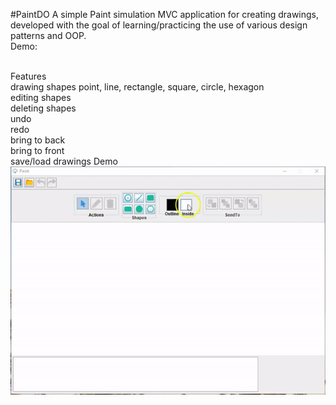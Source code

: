 #PaintDO
 A simple Paint simulation MVC application for creating drawings, developed with the goal of learning/practicing the use of various design patterns and OOP.</br>Demo:</br></br> 

 Features</br>
 drawing shapes  point, line, rectangle, square, circle, hexagon</br>
 editing shapes</br>
 deleting shapes</br>
 undo</br>
 redo</br>
 bring to back</br>
 bring to front</br>
 save/load drawings
 Demo ![](demo.gif)

